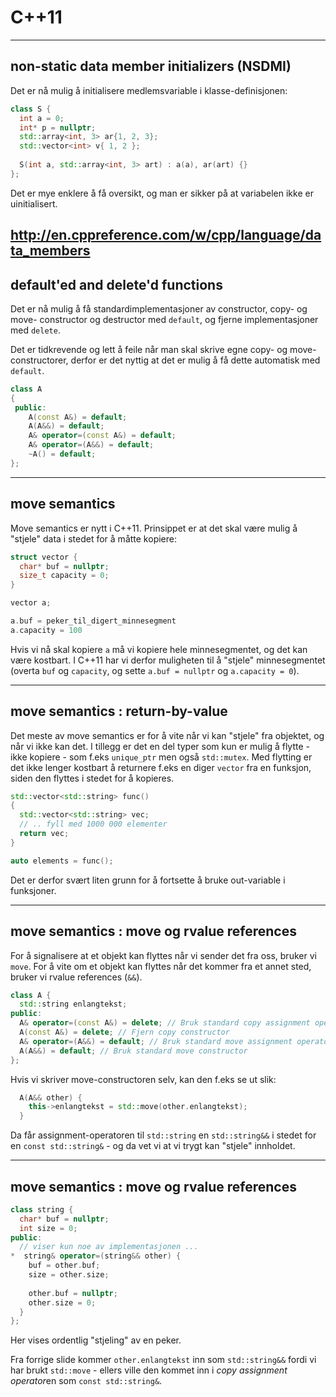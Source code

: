 # C++11
---

## non-static data member initializers (NSDMI)

Det er nå mulig å initialisere medlemsvariable i klasse-definisjonen:

```cpp
class S { 
  int a = 0;
  int* p = nullptr;
  std::array<int, 3> ar{1, 2, 3};
  std::vector<int> v{ 1, 2 };
  
  S(int a, std::array<int, 3> art) : a(a), ar(art) {}
};
```

Det er mye enklere å få oversikt, og man er sikker på at variabelen ikke er uinitialisert.

http://en.cppreference.com/w/cpp/language/data_members
---

## default'ed and delete'd functions

Det er nå mulig å få standardimplementasjoner av constructor, copy- og move- constructor og destructor med `default`, og fjerne implementasjoner med `delete`.

Det er tidkrevende og lett å feile når man skal skrive egne copy- og move- constructorer, derfor er det nyttig at det er mulig å få dette automatisk med `default`.

```cpp
class A
{
 public:
    A(const A&) = default;
    A(A&&) = default;
    A& operator=(const A&) = default;
    A& operator=(A&&) = default;
    ~A() = default;
};
```
---

## move semantics

Move semantics er nytt i C++11. Prinsippet er at det skal være mulig å "stjele" data i stedet for å måtte kopiere:

```cpp
struct vector {
  char* buf = nullptr;
  size_t capacity = 0;
}

vector a;

a.buf = peker_til_digert_minnesegment
a.capacity = 100
```

Hvis vi nå skal kopiere `a` må vi kopiere hele minnesegmentet, og det kan være kostbart. I C++11 har vi derfor muligheten til å "stjele" minnesegmentet (overta `buf` og `capacity`, og sette `a.buf = nullptr` og `a.capacity = 0`).

---

## move semantics : return-by-value

Det meste av move semantics er for å vite når vi kan "stjele" fra objektet, og når vi ikke kan det. I tillegg er det en del typer som kun er mulig å flytte - ikke kopiere - som f.eks `unique_ptr` men også `std::mutex`. Med flytting er det ikke lenger kostbart å returnere f.eks en diger `vector` fra en funksjon, siden den flyttes i stedet for å kopieres.

```cpp
std::vector<std::string> func()
{
  std::vector<std::string> vec;
  // .. fyll med 1000 000 elementer
  return vec;
}

auto elements = func();
```

Det er derfor svært liten grunn for å fortsette å bruke out-variable i funksjoner.

---

## move semantics : move og rvalue references

For å signalisere at et objekt kan flyttes når vi sender det fra oss, bruker vi `move`. For å vite om et objekt kan flyttes når det kommer fra et annet sted, bruker vi rvalue references (`&&`). 
```cpp
class A {
  std::string enlangtekst;
public:
  A& operator=(const A&) = delete; // Bruk standard copy assignment operator
  A(const A&) = delete; // Fjern copy constructor
  A& operator=(A&&) = default; // Bruk standard move assignment operator
  A(A&&) = default; // Bruk standard move constructor
};
```

Hvis vi skriver move-constructoren selv, kan den f.eks se ut slik: 
```cpp
  A(A&& other) {
    this->enlangtekst = std::move(other.enlangtekst);
  }
```
Da får assignment-operatoren til `std::string` en `std::string&&` i stedet for en `const std::string&` - og da vet vi at vi trygt kan "stjele" innholdet.

---

## move semantics : move og rvalue references

```cpp
class string {
  char* buf = nullptr;
  int size = 0;
public:
  // viser kun noe av implementasjonen ...
*  string& operator=(string&& other) {
    buf = other.buf;
    size = other.size;
    
    other.buf = nullptr;
    other.size = 0;
  }
};
```

Her vises ordentlig "stjeling" av en peker.

Fra forrige slide kommer `other.enlangtekst` inn som `std::string&&` fordi vi har brukt `std::move` - ellers ville den kommet inn i *copy assignment operator*en som `const std::string&`.
